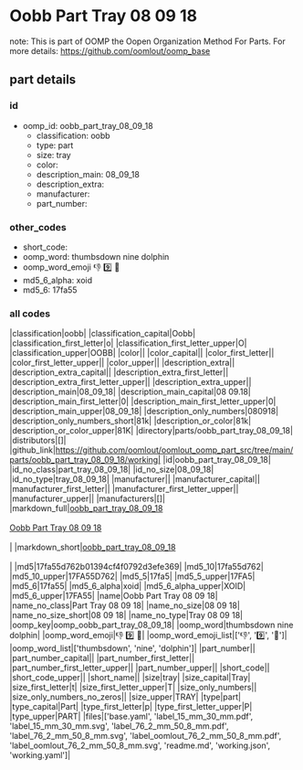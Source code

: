 # Oobb Part Tray 08 09 18  

note: This is part of OOMP the Oopen Organization Method For Parts. For more details: https://github.com/oomlout/oomp_base

##  part details





### id
* oomp_id: oobb_part_tray_08_09_18
  * classification: oobb
  * type: part
  * size: tray
  * color: 
  * description_main: 08_09_18
  * description_extra: 
  * manufacturer: 
  * part_number: 

### other_codes
* short_code: 
* oomp_word: thumbsdown nine dolphin
* oomp_word_emoji :thumbsdown: :nine: :dolphin:
* md5_6_alpha: xoid
* md5_6: 17fa55

### all codes 
|classification|oobb|
|classification_capital|Oobb|
|classification_first_letter|o|
|classification_first_letter_upper|O|
|classification_upper|OOBB|
|color||
|color_capital||
|color_first_letter||
|color_first_letter_upper||
|color_upper||
|description_extra||
|description_extra_capital||
|description_extra_first_letter||
|description_extra_first_letter_upper||
|description_extra_upper||
|description_main|08_09_18|
|description_main_capital|08 09.18|
|description_main_first_letter|0|
|description_main_first_letter_upper|0|
|description_main_upper|08_09_18|
|description_only_numbers|080918|
|description_only_numbers_short|81k|
|description_or_color|81k|
|description_or_color_upper|81K|
|directory|parts/oobb_part_tray_08_09_18|
|distributors|[]|
|github_link|https://github.com/oomlout/oomlout_oomp_part_src/tree/main/parts/oobb_part_tray_08_09_18/working|
|id|oobb_part_tray_08_09_18|
|id_no_class|part_tray_08_09_18|
|id_no_size|08_09_18|
|id_no_type|tray_08_09_18|
|manufacturer||
|manufacturer_capital||
|manufacturer_first_letter||
|manufacturer_first_letter_upper||
|manufacturer_upper||
|manufacturers|[]|
|markdown_full|[oobb_part_tray_08_09_18](https://github.com/oomlout/oomlout_oomp_part_src/tree/main/parts/oobb_part_tray_08_09_18/working)<br>[](https://github.com/oomlout/oomlout_oomp_part_src/tree/main/parts/oobb_part_tray_08_09_18/working)<br>[Oobb Part Tray 08 09 18](https://github.com/oomlout/oomlout_oomp_part_src/tree/main/parts/oobb_part_tray_08_09_18/working)<br><br>|
|markdown_short|[oobb_part_tray_08_09_18](https://github.com/oomlout/oomlout_oomp_part_src/tree/main/parts/oobb_part_tray_08_09_18/working)<br><br>|
|md5|17fa55d762b01394cf4f0792d3efe369|
|md5_10|17fa55d762|
|md5_10_upper|17FA55D762|
|md5_5|17fa5|
|md5_5_upper|17FA5|
|md5_6|17fa55|
|md5_6_alpha|xoid|
|md5_6_alpha_upper|XOID|
|md5_6_upper|17FA55|
|name|Oobb Part Tray 08 09 18|
|name_no_class|Part Tray 08 09 18|
|name_no_size|08 09 18|
|name_no_size_short|08 09 18|
|name_no_type|Tray 08 09 18|
|oomp_key|oomp_oobb_part_tray_08_09_18|
|oomp_word|thumbsdown nine dolphin|
|oomp_word_emoji|:thumbsdown: :nine: :dolphin:|
|oomp_word_emoji_list|[':thumbsdown:', ':nine:', ':dolphin:']|
|oomp_word_list|['thumbsdown', 'nine', 'dolphin']|
|part_number||
|part_number_capital||
|part_number_first_letter||
|part_number_first_letter_upper||
|part_number_upper||
|short_code||
|short_code_upper||
|short_name||
|size|tray|
|size_capital|Tray|
|size_first_letter|t|
|size_first_letter_upper|T|
|size_only_numbers||
|size_only_numbers_no_zeros||
|size_upper|TRAY|
|type|part|
|type_capital|Part|
|type_first_letter|p|
|type_first_letter_upper|P|
|type_upper|PART|
|files|['base.yaml', 'label_15_mm_30_mm.pdf', 'label_15_mm_30_mm.svg', 'label_76_2_mm_50_8_mm.pdf', 'label_76_2_mm_50_8_mm.svg', 'label_oomlout_76_2_mm_50_8_mm.pdf', 'label_oomlout_76_2_mm_50_8_mm.svg', 'readme.md', 'working.json', 'working.yaml']|
